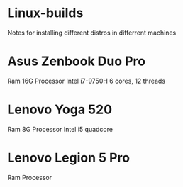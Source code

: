 # Linux-builds
Notes for installing different distros in differrent machines

# Asus Zenbook Duo Pro
Ram 16G
Processor Intel i7-9750H 6 cores, 12 threads

# Lenovo Yoga 520
Ram 8G
Processor Intel i5 quadcore

# Lenovo Legion 5 Pro
Ram
Processor 
